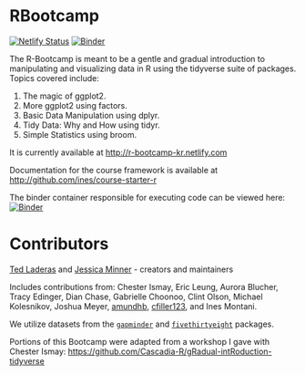 # RBootcamp

[![Netlify Status](https://api.netlify.com/api/v1/badges/dd2ce668-cae7-454a-92ea-977bc2461f5a/deploy-status)](https://app.netlify.com/sites/r-bootcamp/deploys) [![Binder](https://mybinder.org/badge_logo.svg)](https://mybinder.org/v2/gh/laderast/RBootcamp/binder)

The R-Bootcamp is meant to be a gentle and gradual introduction to manipulating and visualizing data in R using the tidyverse suite of packages. Topics covered include:

1. The magic of ggplot2.
2. More ggplot2 using factors.
3. Basic Data Manipulation using dplyr.
4. Tidy Data: Why and How using tidyr.
5. Simple Statistics using broom.

It is currently available at http://r-bootcamp-kr.netlify.com 

Documentation for the course framework is available at http://github.com/ines/course-starter-r

The binder container responsible for executing code can be viewed here:  [![Binder](https://mybinder.org/badge_logo.svg)](https://mybinder.org/v2/gh/laderast/RBootcamp/binder?urlpath=rstudio)

# Contributors

[Ted Laderas](http://laderast.github.io) and [Jessica Minner](http://jessicaminnier.com/) - creators and maintainers

Includes contributions from: Chester Ismay, Eric Leung, Aurora Blucher, Tracy Edinger, Dian Chase, Gabrielle Choonoo, Clint Olson, Michael Kolesnikov, Joshua Meyer, [amundhb](https://github.com/amundhb), [cfiller123](https://github.com/cfiller123), and Ines Montani.

We utilize datasets from the [`gapminder`](https://cran.r-project.org/web/packages/gapminder/index.html) and [`fivethirtyeight`](https://cran.r-project.org/web/packages/fivethirtyeight/vignettes/fivethirtyeight.html) packages.

Portions of this Bootcamp were adapted from a workshop I gave with Chester Ismay: https://github.com/Cascadia-R/gRadual-intRoduction-tidyverse
